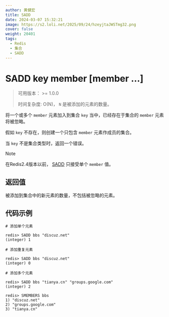 ```yaml
---
author: 黄健宏
title: SADD
date: 2024-03-07 15:32:21
image: https://s2.loli.net/2025/09/24/hzeyjtaJWSTmg32.png
cover: false
weight: 20401
tags:
  - Redis
  - 集合
  - SADD
---
```


# SADD key member [member …]

> 可用版本： >= 1.0.0
> 
> 时间复杂度: O(N)， `N` 是被添加的元素的数量。

将一个或多个 `member` 元素加入到集合 `key` 当中，已经存在于集合的 `member` 元素将被忽略。

假如 `key` 不存在，则创建一个只包含 `member` 元素作成员的集合。

当 `key` 不是集合类型时，返回一个错误。

Note

在Redis2.4版本以前， [SADD](../../02-redisdoc/04-set/01-sadd/) 只接受单个 `member` 值。

## 返回值

被添加到集合中的新元素的数量，不包括被忽略的元素。

## 代码示例

```shell
# 添加单个元素

redis> SADD bbs "discuz.net"
(integer) 1

# 添加重复元素

redis> SADD bbs "discuz.net"
(integer) 0

# 添加多个元素

redis> SADD bbs "tianya.cn" "groups.google.com"
(integer) 2

redis> SMEMBERS bbs
1) "discuz.net"
2) "groups.google.com"
3) "tianya.cn"
```